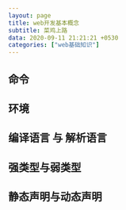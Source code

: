 ```yaml
---
layout: page
title: web开发基本概念
subtitle: 菜鸡上路
data: 2020-09-11 21:21:21 +0530
categories: ["web基础知识"]
---
```


## 命令

## 环境

## 编译语言 与 解析语言

## 强类型与弱类型

## 静态声明与动态声明